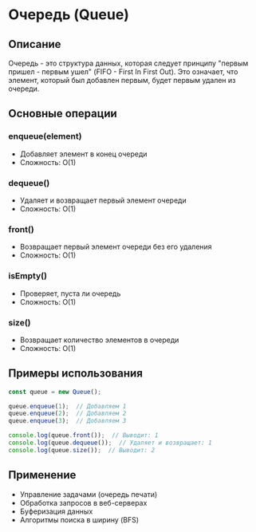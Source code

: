 # Очередь (Queue)

## Описание
Очередь - это структура данных, которая следует принципу "первым пришел - первым ушел" (FIFO - First In First Out). 
Это означает, что элемент, который был добавлен первым, будет первым удален из очереди.

## Основные операции

### enqueue(element)
- Добавляет элемент в конец очереди
- Сложность: O(1)

### dequeue()
- Удаляет и возвращает первый элемент очереди
- Сложность: O(1)

### front()
- Возвращает первый элемент очереди без его удаления
- Сложность: O(1)

### isEmpty()
- Проверяет, пуста ли очередь
- Сложность: O(1)

### size()
- Возвращает количество элементов в очереди
- Сложность: O(1)

## Примеры использования

```javascript
const queue = new Queue();

queue.enqueue(1);  // Добавляем 1
queue.enqueue(2);  // Добавляем 2
queue.enqueue(3);  // Добавляем 3

console.log(queue.front());  // Выводит: 1
console.log(queue.dequeue());  // Удаляет и возвращает: 1
console.log(queue.size());  // Выводит: 2
```

## Применение
- Управление задачами (очередь печати)
- Обработка запросов в веб-серверах
- Буферизация данных
- Алгоритмы поиска в ширину (BFS)

